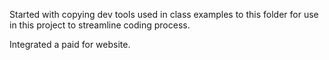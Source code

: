 Started with copying dev tools used in class examples to this folder for use in this project to streamline coding process.

Integrated a paid for website.

